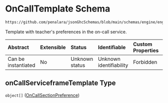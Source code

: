 # OnCallTemplate Schema

```txt
https://github.com/penalara/jsonGhcSchemas/blob/main/schemas/engine/engineSpecification.schema.json#/definitions/onCallServiceframeTemplate
```

Template with teacher's preferences in the on-call service.

| Abstract            | Extensible | Status         | Identifiable            | Custom Properties | Additional Properties | Access Restrictions | Defined In                                                                                               |
| :------------------ | :--------- | :------------- | :---------------------- | :---------------- | :-------------------- | :------------------ | :------------------------------------------------------------------------------------------------------- |
| Can be instantiated | No         | Unknown status | Unknown identifiability | Forbidden         | Allowed               | none                | [engineSpecification.schema.json\*](../../../out/engineSpecification.schema.json "open original schema") |

## onCallServiceframeTemplate Type

`object[]` ([OnCallSectionPreference](enginespecification-definitions-oncalltemplate-oncallsectionpreference.md))
